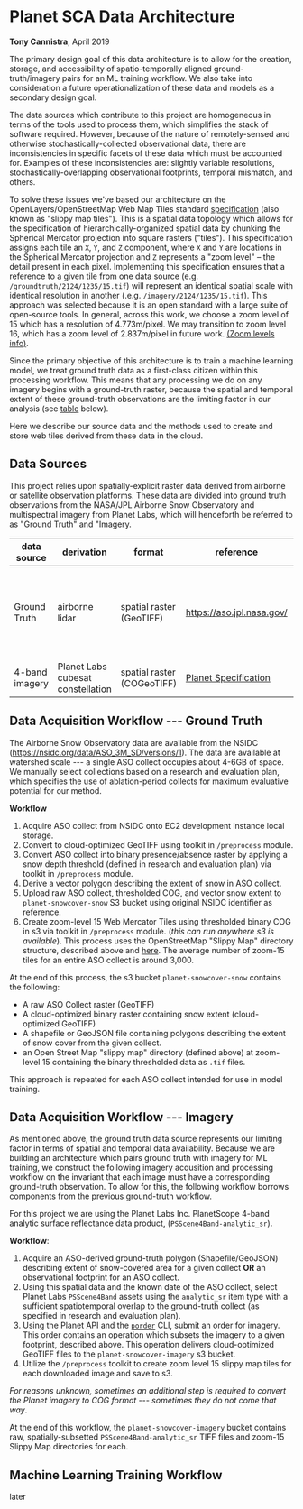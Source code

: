 # Planet SCA Data Architecture

**Tony Cannistra**, April 2019

The primary design goal of this data architecture is to allow for the creation, storage, and accessibility of spatio-temporally aligned ground-truth/imagery pairs for an ML training workflow. We also take into consideration a future operationalization of these data and models as a secondary design goal.

The data sources which contribute to this project are homogeneous in terms of the tools used to process them, which simplifies the stack of software required. However, because of the nature of remotely-sensed and otherwise stochastically-collected observational data, there are inconsistencies in specific facets of these data which must be accounted for. Examples of these inconsistencies are: slightly variable resolutions, stochastically-overlapping observational footprints, temporal mismatch, and others.

To solve these issues we've based our architecture on the OpenLayers/OpenStreetMap Web Map Tiles standard [specification](https://wiki.openstreetmap.org/wiki/Slippy_map_tilenames) (also known as "slippy map tiles"). This is a spatial data topology which allows for the specification of hierarchically-organized spatial data by chunking the Spherical Mercator projection into square rasters ("tiles"). This specification assigns each tile an `X`, `Y`, and `Z` component, where `X` and `Y` are locations in the Spherical Mercator projection and `Z` represents a "zoom level" – the detail present in each pixel. Implementing this specification ensures that a reference to a given tile from one data source (e.g. `/groundtruth/2124/1235/15.tif`) will represent an identical spatial scale with identical resolution in another (.e.g. `/imagery/2124/1235/15.tif`). This approach was selected because it is an open standard with a large suite of open-source tools. In general, across this work, we choose a zoom level of 15 which has a resolution of 4.773m/pixel. We may transition to zoom level 16, which has a zoom level of 2.837m/pixel in future work. [(Zoom levels info)](https://wiki.openstreetmap.org/wiki/Zoom_levels).

Since the primary objective of this architecture is to train a machine learning model, we treat ground truth data as a first-class citizen within this processing workflow. This means that any processing we do on any imagery begins with a ground-truth raster, because the spatial and temporal extent of these ground-truth observations are the limiting factor in our analysis (see [table](#table:datasource) below).

Here we describe our source data and the methods used to create and store web tiles derived from these data in the cloud.

## Data Sources

This project relies upon spatially-explicit raster data derived from airborne or satellite observation platforms. These data are divided into ground truth observations from the NASA/JPL Airborne Snow Observatory and multispectral imagery from Planet Labs, which will henceforth be referred to as "Ground Truth"  and "Imagery.

<a name="table:datasource"></a>

| data source | derivation | format | reference | resolution | spatial extent | temporal extent |
| ----  | ---- | ---- | ---- | ---- | ---- | ---- |
| Ground Truth | airborne lidar | spatial raster (GeoTIFF) |  https://aso.jpl.nasa.gov/ | 3m | Several Basins: Tuolumne (CA), Merced (CA), San Joaquin (CA), Uncompahgre (CO) | Weekly, Feb 2016 – June 2018 |
| 4-band imagery | Planet Labs cubesat constellation | spatial raster (COGeoTIFF) | [Planet Specification](https://assets.planet.com/docs/Planet_Combined_Imagery_Product_Specs_letter_screen.pdf) | 3m | Global | ~Daily, since 2015 |


## Data Acquisition Workflow --- Ground Truth

The Airborne Snow Observatory data are available from the NSIDC (https://nsidc.org/data/ASO_3M_SD/versions/1). The data are available at watershed scale --- a single ASO collect occupies about 4-6GB of space. We manually select collections based on a research and evaluation plan, which specifies the use of ablation-period collects for maximum evaluative potential for our method.

**Workflow**

1. Acquire ASO collect from NSIDC onto EC2 development instance local storage.
2. Convert to cloud-optimized GeoTIFF using toolkit in `/preprocess` module.
2. Convert ASO collect into binary presence/absence raster by applying a snow depth threshold (defined in research and evaluation plan) via toolkit in `/preprocess` module.
3. Derive a vector polygon describing the extent of snow in ASO collect.
2. Upload raw ASO collect, thresholded COG, and vector snow extent to `planet-snowcover-snow` S3 bucket using original NSIDC identifier as reference.
3. Create zoom-level 15 Web Mercator Tiles using thresholded binary COG in s3 via toolkit in `/preprocess` module. (*this can run anywhere s3 is available*). This process uses the OpenStreetMap "Slippy Map" directory structure, described above and [here](https://wiki.openstreetmap.org/wiki/Slippy_map_tilenames). The average number of zoom-15 tiles for an entire ASO collect is around 3,000.

At the end of this process, the s3 bucket `planet-snowcover-snow` contains the following:
*  A raw ASO Collect raster (GeoTIFF)
*  A cloud-optimized binary raster containing snow extent (cloud-optimized GeoTIFF)
* A shapefile or GeoJSON file containing polygons describing the extent of snow cover from the given collect.
* an Open Street Map "slippy map" directory (defined above) at zoom-level 15 containing the binary thresholded data as `.tif` files.

This approach is repeated for each ASO collect intended for use in model training.

## Data Acquisition Workflow --- Imagery

As mentioned above, the ground truth data source represents our limiting factor in terms of spatial and temporal data availability. Because we are building an architecture which pairs ground truth with imagery for ML training, we construct the following imagery acqusition and processing workflow on the invariant that each image must have a corresponding ground-truth observation. To allow for this, the following workflow borrows components from the previous ground-truth workflow.

For this project we are using the Planet Labs Inc. PlanetScope 4-band analytic surface reflectance data product, (`PSScene4Band-analytic_sr`).

**Workflow**:
  1. Acquire an ASO-derived ground-truth polygon (Shapefile/GeoJSON) describing extent of snow-covered area for a given collect **OR** an observational footprint for an ASO collect.
  2. Using this spatial data and the known date of the ASO collect, select Planet Labs `PSScene4Band` assets using the `analytic_sr` item type with a sufficient spatiotemporal overlap to the ground-truth collect (as specified in research and evaluation plan).
  3. Using the Planet API and the [`porder`](https://github.com/samapriya/porder) CLI, submit an order for imagery. This order contains an operation which subsets the imagery to a given footprint, described above. This operation delivers cloud-optimized GeoTIFF files to the `planet-snowcover-imagery` s3 bucket.
  4. Utilize the `/preprocess` toolkit to create zoom level 15 slippy map tiles for each downloaded image and save to s3.

*For reasons unknown, sometimes an additional step is required to convert the Planet imagery to COG format --- sometimes they do not come that way*.

At the end of this workflow, the `planet-snowcover-imagery` bucket contains raw, spatially-subsetted `PSScene4Band-analytic_sr` TIFF files and zoom-15 Slippy Map directories for each.

## Machine Learning Training Workflow

later
